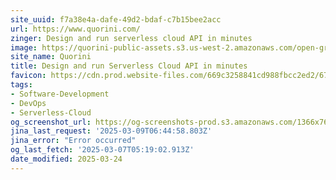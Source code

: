 ```yaml
---
site_uuid: f7a38e4a-dafe-49d2-bdaf-c7b15bee2acc
url: https://www.quorini.com/
zinger: Design and run serverless cloud API in minutes
image: https://quorini-public-assets.s3.us-west-2.amazonaws.com/open-graph-black.png
site_name: Quorini
title: Design and run Serverless Cloud API in minutes
favicon: https://cdn.prod.website-files.com/669c3258841cd988fbcc2ed2/6728f0934246dafe54738ae1_favicon-32x32.png
tags:
- Software-Development
- DevOps
- Serverless-Cloud
og_screenshot_url: https://og-screenshots-prod.s3.amazonaws.com/1366x768/80/false/2e533b1b9ee9318cea02432b2ef372cd61b226f24e96d0982d14ac773b6ad1f1.jpeg
jina_last_request: '2025-03-09T06:44:58.803Z'
jina_error: "Error occurred"
og_last_fetch: '2025-03-07T05:19:02.913Z'
date_modified: 2025-03-24
---
```




